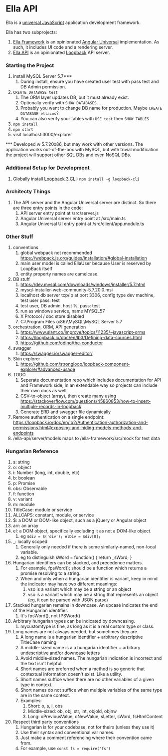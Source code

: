 # Ella API

Ella is a [universal JavaScript](https://medium.com/@mjackson/universal-javascript-4761051b7ae9) application development framework.

Ella has two subprojects:

1. [Ella Framework](https://github.com/Vandivier/ella-framework) is an opinionated [Angular Universal](https://universal.angular.io/) implementation. As such, it includes UI code and a rendering server.
2. [Ella API](https://github.com/Vandivier/ella-api) is an opinionated [Loopback](https://loopback.io/) API server.

### Starting the Project

1. install MySQL Server 5.7***
    1. During install, ensure you have created user test with pass test and DB Admin permission.
2. `CREATE DATABASE test`
    1. The ORM layer updates DB, but it must already exist.
    2. Optionally verify with `SHOW DATABASES`.
    3. Probably you want to change DB name for production. Maybe `CREATE DATABASE ellacms`?
    4. You can also verify your tables with `USE test` then `SHOW TABLES`
3. `npm install`
4. `npm start`
5. visit localhost:3000/explorer

*** Developed w 5.7.20x86, but may work with other versions. The application works out-of-the-box with MySQL, but with trivial modification the project will support other SQL DBs and even NoSQL DBs.

### Additional Setup for Development

1. Globally install [Loopback 3 CLI](https://github.com/strongloop/loopback-cli): `npm install -g loopback-cli`

### Architecty Things

1. The API server and the Angular Universal server are distinct. So there are three entry points in the code:
    1. API server entry point at /src/server.js
    1. Angular Universal server entry point at /src/main.ts
    1. Angular Universal UI entry point at /src/client/app.module.ts

### Other Stuff

1. conventions
    1. global webpack not recommended https://webpack.js.org/guides/installation/#global-installation
    2. main user model is called EllaUser because User is reserved by LoopBack itself
    3. entity property names are camelcase.
2. DB stuff
    1. https://dev.mysql.com/downloads/windows/installer/5.7.html
    1. mysql-installer-web-community-5.7.20.0.msi
    1. localhost db server tcp/ip at port 3306, config type dev machine, test user pass: test
    1. test user, DB admin, host %, pass: test
    1. run as windows service, name MYSQL57
    1. X Protocol / doc store disabled
    1. C:\Program Files (x86)\MySQL\MySQL Server 5.7
3. orchestration, ORM, API generation
    1. https://www.slant.co/improve/topics/11235/~javascript-orms
    1. https://loopback.io/doc/en/lb3/Defining-data-sources.html
    1. https://github.com/odino/the-conductor
4. swagger
    1. https://swagger.io/swagger-editor/
5. Skin explorer
    1. https://github.com/strongloop/loopback-component-explorer#advanced-usage
6. TODO
    1. Seperate documentation repo which includes documentation for API and Framework side, in an extendable way so projects can include their own docs as well.
    2. CSV-to-object (array), then create many using https://stackoverflow.com/questions/45860853/how-to-insert-multiple-records-in-loopback
    3. Generate ERD and swagger file dynamically
7. Remove authentication on a single endpoint: https://loopback.io/doc/en/lb2/Authentication-authorization-and-permissions.html#exposing-and-hiding-models-methods-and-endpoints
8. /ella-api/server/models maps to /ella-framework/src/mock for test data

### Hungarian Reference
1.  s: string
2.  o: object
3.  i: Number (long, int, double, etc)
4.  b: boolean
5.  p: Promise
6.  obs: Observable
7.  f: function
8.  v: variant
9.  m: module
10. TitleCase: module or service
11. ALLCAPS: constant, module, or service
12. $: a DOM or DOM-like object, such as a jQuery or Angular object
13. arr: an array
14. el: a DOM object, specifically excluding it as not a DOM-like object.
    1. eg `$div = $('div'); elDiv = $div[0];`
15. _: locally scoped
    1. Generally only needed if there is some similarly-named, non-local variable.
    2. eg to distinguish sWord = function() { return _sWord; }
16. Hungarian identifiers can be stacked, and precedence matters.
    1. For example, fpsWord(); should be a function which returns a promise resolving to a string.
    2. When and only when a hungarian identifier is variant, keep in mind the indicator may have two different meanings:
        1. vso is a variant which may be a string or an object
        2. vso is a variant which may be a string that represents an object (eg, it can be parsed with JSON.parse)
17. Stacked hungarian remains in downcase. An upcase indicates the end of the Hungarian identifier.
    1. It's fpsWord(), not fPSWord()
18. Arbitrary hungarian types can be indicated by downcasing.
    1. mycustomtype is fine, as long as it is a real custom type or class.
19. Long names are not always needed, but sometimes they are.
    1. A long name is a hungarian identifier + arbitrary descriptive TitleCase naming
    2. A middle-sized name is a a hungarian identifier + arbitrary undescriptive and/or downcase letters
    3. Avoid middle-sized names. The hungarian indication is incorrect and the text isn't helpful.
    4. Short names are preferred when a method is so generic that contextual information doesn't exist. Like a utility.
    5. Short names suffice when there are no other variables of a given type in context.
    6. Short names do not suffice when multiple variables of the same type are in the same context.
    7. Examples:
        1. Short: o, s, i, obs
        2. Middle-sized: ob, obj, str, int, objold, objnw
        3. Long: oPreviousValue, oNewValue, sLetter, sWord, fsHtmlContent
20. Respect third party conventions
    1. Hungarian is for your codebase, not for theirs (unless they use it)
    2. Use their syntax and conventional var names.
    3. Just make a comment referencing where their convention came from.
    4. For example, use `const fs = require('fs')`
